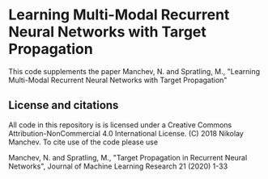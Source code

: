 # Learning Multi-Modal Recurrent Neural Networks with Target Propagation

This code supplements the paper Manchev, N. and Spratling, M., "Learning Multi-Modal Recurrent Neural Networks with Target Propagation"

## License and citations

All code in this repository is is licensed under a Creative Commons Attribution-NonCommercial 4.0 International License. (C) 2018 Nikolay Manchev. To cite use of the code please use 

Manchev, N. and Spratling, M., "Target Propagation in Recurrent Neural Networks", Journal of Machine Learning Research 21 (2020) 1-33